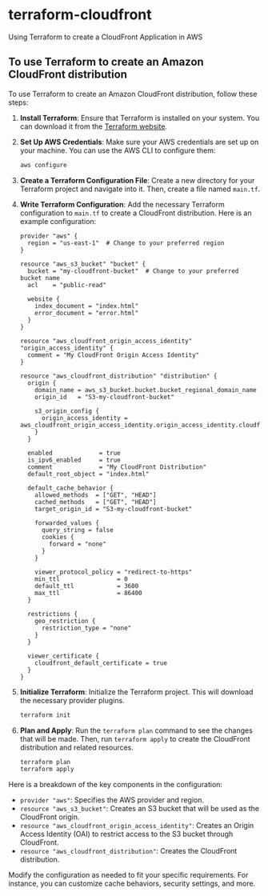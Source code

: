 # terraform-cloudfront
Using Terraform to create a CloudFront Application in AWS


## To use Terraform to create an Amazon CloudFront distribution

To use Terraform to create an Amazon CloudFront distribution, follow these steps:

1. **Install Terraform**:
   Ensure that Terraform is installed on your system. You can download it from the [Terraform website](https://www.terraform.io/downloads.html).

2. **Set Up AWS Credentials**:
   Make sure your AWS credentials are set up on your machine. You can use the AWS CLI to configure them:
   ```sh
   aws configure
   ```

3. **Create a Terraform Configuration File**:
   Create a new directory for your Terraform project and navigate into it. Then, create a file named `main.tf`.

4. **Write Terraform Configuration**:
   Add the necessary Terraform configuration to `main.tf` to create a CloudFront distribution. Here is an example configuration:

   ```hcl
   provider "aws" {
     region = "us-east-1"  # Change to your preferred region
   }

   resource "aws_s3_bucket" "bucket" {
     bucket = "my-cloudfront-bucket"  # Change to your preferred bucket name
     acl    = "public-read"

     website {
       index_document = "index.html"
       error_document = "error.html"
     }
   }

   resource "aws_cloudfront_origin_access_identity" "origin_access_identity" {
     comment = "My CloudFront Origin Access Identity"
   }

   resource "aws_cloudfront_distribution" "distribution" {
     origin {
       domain_name = aws_s3_bucket.bucket.bucket_regional_domain_name
       origin_id   = "S3-my-cloudfront-bucket"

       s3_origin_config {
         origin_access_identity = aws_cloudfront_origin_access_identity.origin_access_identity.cloudfront_access_identity_path
       }
     }

     enabled             = true
     is_ipv6_enabled     = true
     comment             = "My CloudFront Distribution"
     default_root_object = "index.html"

     default_cache_behavior {
       allowed_methods  = ["GET", "HEAD"]
       cached_methods   = ["GET", "HEAD"]
       target_origin_id = "S3-my-cloudfront-bucket"

       forwarded_values {
         query_string = false
         cookies {
           forward = "none"
         }
       }

       viewer_protocol_policy = "redirect-to-https"
       min_ttl                = 0
       default_ttl            = 3600
       max_ttl                = 86400
     }

     restrictions {
       geo_restriction {
         restriction_type = "none"
       }
     }

     viewer_certificate {
       cloudfront_default_certificate = true
     }
   }
   ```

5. **Initialize Terraform**:
   Initialize the Terraform project. This will download the necessary provider plugins.
   ```sh
   terraform init
   ```

6. **Plan and Apply**:
   Run the `terraform plan` command to see the changes that will be made. Then, run `terraform apply` to create the CloudFront distribution and related resources.
   ```sh
   terraform plan
   terraform apply
   ```

Here is a breakdown of the key components in the configuration:

- `provider "aws"`: Specifies the AWS provider and region.
- `resource "aws_s3_bucket"`: Creates an S3 bucket that will be used as the CloudFront origin.
- `resource "aws_cloudfront_origin_access_identity"`: Creates an Origin Access Identity (OAI) to restrict access to the S3 bucket through CloudFront.
- `resource "aws_cloudfront_distribution"`: Creates the CloudFront distribution.

Modify the configuration as needed to fit your specific requirements. For instance, you can customize cache behaviors, security settings, and more.